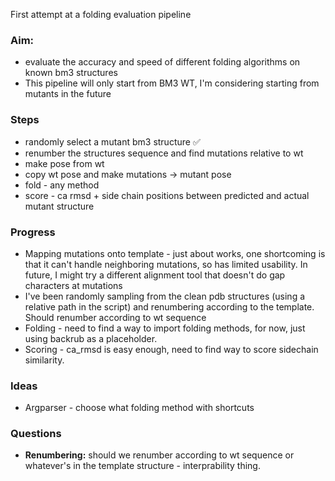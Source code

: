 First attempt at a folding evaluation pipeline

### Aim:
* evaluate the accuracy and speed of different folding algorithms on known bm3 structures
* This pipeline will only start from BM3 WT, I'm considering starting from mutants in the future

### Steps
* randomly select a mutant bm3 structure ✅
* renumber the structures sequence and find mutations relative to wt
* make pose from wt
* copy wt pose and make mutations -> mutant pose
* fold - any method
* score - ca rmsd + side chain positions between predicted and actual mutant structure


### Progress
* Mapping mutations onto template - just about works, one shortcoming is that it can't handle neighboring mutations, so has limited usability. In future, I might try a different alignment tool that doesn't do gap characters at mutations
* I've been randomly sampling from the clean pdb structures (using a relative path in the script) and renumbering according to the template. Should renumber according to wt sequence
* Folding - need to find a way to import folding methods, for now, just using backrub as a placeholder.
* Scoring - ca_rmsd is easy enough, need to find way to score sidechain similarity.

### Ideas
* Argparser - choose what folding method with shortcuts

### Questions
* **Renumbering:** should we renumber according to wt sequence or whatever's in the template structure - interprability thing.
